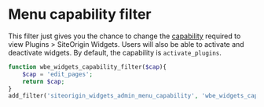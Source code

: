 # Menu capability filter

This filter just gives you the chance to change the [capability](https://codex.wordpress.org/Roles_and_Capabilities) required to view Plugins > SiteOrigin Widgets. Users will also be able to activate and deactivate widgets. By default, the capability is `activate_plugins`.

```php
function wbe_widgets_capability_filter($cap){
	$cap = 'edit_pages';
	return $cap;
}
add_filter('siteorigin_widgets_admin_menu_capability', 'wbe_widgets_capability_filter')
```